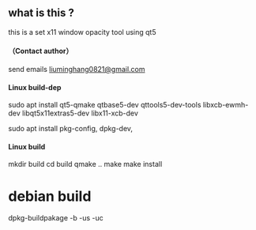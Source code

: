 ## what is this ?
this is a set x11 window opacity tool
using qt5
#### （Contact author）
send emails liuminghang0821@gmail.com
#### Linux build-dep
sudo apt install qt5-qmake qtbase5-dev qttools5-dev-tools libxcb-ewmh-dev libqt5x11extras5-dev libx11-xcb-dev

sudo apt install pkg-config, dpkg-dev,
#### Linux build 
mkdir build
cd build
qmake ..
make 
make install

# debian build 
dpkg-buildpakage -b -us -uc

